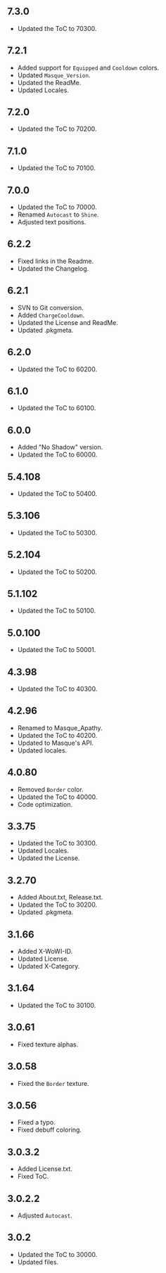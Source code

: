 ## 7.3.0

- Updated the ToC to 70300.

## 7.2.1

- Added support for `Equipped` and `Cooldown` colors.
- Updated `Masque_Version`.
- Updated the ReadMe.
- Updated Locales.

## 7.2.0

- Updated the ToC to 70200.

## 7.1.0

- Updated the ToC to 70100.

## 7.0.0

- Updated the ToC to 70000.
- Renamed `Autocast` to `Shine`.
- Adjusted text positions.

## 6.2.2

- Fixed links in the Readme.
- Updated the Changelog.

## 6.2.1

- SVN to Git conversion.
- Added `ChargeCooldown`.
- Updated the License and ReadMe.
- Updated .pkgmeta.

## 6.2.0

- Updated the ToC to 60200.

## 6.1.0

- Updated the ToC to 60100.

## 6.0.0

- Added "No Shadow" version.
- Updated the ToC to 60000.

## 5.4.108

- Updated the ToC to 50400.

## 5.3.106

- Updated the ToC to 50300.

## 5.2.104

- Updated the ToC to 50200.

## 5.1.102

- Updated the ToC to 50100.

## 5.0.100

- Updated the ToC to 50001.

## 4.3.98

- Updated the ToC to 40300.

## 4.2.96

- Renamed to Masque_Apathy.
- Updated the ToC to 40200.
- Updated to Masque's API.
- Updated locales.

## 4.0.80

- Removed `Border` color.
- Updated the ToC to 40000.
- Code optimization.

## 3.3.75

- Updated the ToC to 30300.
- Updated Locales.
- Updated the License.

## 3.2.70

- Added About.txt, Release.txt.
- Updated the ToC to 30200.
- Updated .pkgmeta.

## 3.1.66

- Added X-WoWI-ID.
- Updated License.
- Updated X-Category.

## 3.1.64

- Updated the ToC to 30100.

## 3.0.61

- Fixed texture alphas.

## 3.0.58

- Fixed the `Border` texture.

## 3.0.56

- Fixed a typo.
- Fixed debuff coloring.

## 3.0.3.2

- Added License.txt.
- Fixed ToC.

## 3.0.2.2

- Adjusted `Autocast`.

## 3.0.2

- Updated the ToC to 30000.
- Updated files.
